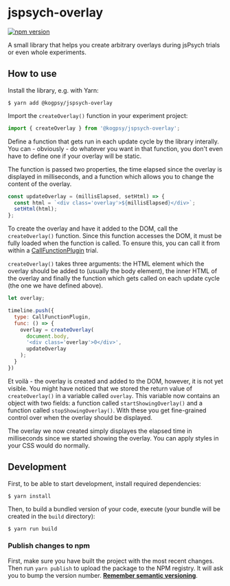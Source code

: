 # jspsych-overlay

[![npm version](https://badge.fury.io/js/@kogpsy%2Fjspsych-overlay.svg)](https://badge.fury.io/js/@kogpsy%2Fjspsych-overlay)

A small library that helps you create arbitrary overlays during jsPsych trials
or even whole experiments.

## How to use

Install the library, e.g. with Yarn:

```shell
$ yarn add @kogpsy/jspsych-overlay
```

Import the `createOverlay()` function in your experiment project:

```javascript
import { createOverlay } from '@kogpsy/jspsych-overlay';
```

Define a function that gets run in each update cycle by the library interally.
You can - obviously - do whatever you want in that function, you don't even have
to define one if your overlay will be static.

The function is passed two properties, the time elapsed since the overlay is
displayed in milliseconds, and a function which allows you to change the content
of the overlay.

```javascript
const updateOverlay = (millisElapsed, setHtml) => {
  const html = `<div class='overlay'>${millisElapsed}</div>`;
  setHtml(html);
};
```

To create the overlay and have it added to the DOM, call the `createOverlay()`
function. Since this function accesses the DOM, it must be fully loaded when the
function is called. To ensure this, you can call it from within a
[CallFunctionPlugin][1] trial.

`createOverlay()` takes three arguments: the HTML element which the overlay
should be added to (usually the body element), the inner HTML of the overlay and
finally the function which gets called on each update cycle (the one we have
defined above).

```javascript
let overlay;

timeline.push({
  type: CallFunctionPlugin,
  func: () => {
    overlay = createOverlay(
      document.body,
      '<div class='overlay'>0</div>',
      updateOverlay
    );
  }
})
```

Et voilà - the overlay is created and added to the DOM, however, it is not yet
visible. You might have noticed that we stored the return value of
`createOverlay()` in a variable called `overlay`. This variable now contains an
object with two fields: a function called `startShowingOverlay()` and a function
called `stopShowingOverlay()`. With these you get fine-grained control over when
the overlay should be displayed.

The overlay we now created simply displayes the elapsed time in milliseconds
since we started showing the overlay. You can apply styles in your CSS would do
normally.

## Development

First, to be able to start development, install required dependencies:

```
$ yarn install
```

Then, to build a bundled version of your code, execute (your bundle will be
created in the `build` directory):

```
$ yarn run build
```

### Publish changes to npm

First, make sure you have built the project with the most recent changes. Then
run `yarn publish` to upload the package to the NPM registry. It will ask you
to bump the version number. [**Remember semantic versioning**][2].

[1]: https://www.jspsych.org/7.0/plugins/call-function/
[2]: https://docs.npmjs.com/about-semantic-versioning
